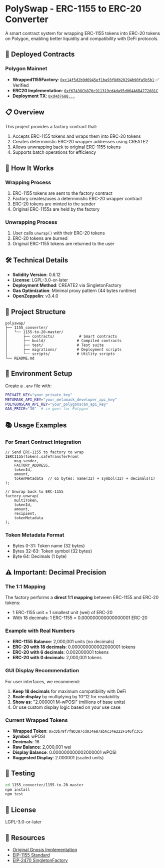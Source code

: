 # PolySwap - ERC-1155 to ERC-20 Converter

A smart contract system for wrapping ERC-1155 tokens into ERC-20 tokens on Polygon, enabling better liquidity and compatibility with DeFi protocols.

## 🚀 Deployed Contracts

### Polygon Mainnet
- **Wrapped1155Factory**: [`0xc14f5d2b9d6945ef1ba93f8db20294b90fa5b5b1`](https://polygonscan.com/address/0xc14f5d2b9d6945ef1ba93f8db20294b90fa5b5b1#code) ✅ Verified
- **ERC20 Implementation**: [`0xf67438Cb870c911319cd4da95d064A6B4772081C`](https://polygonscan.com/address/0xf67438Cb870c911319cd4da95d064A6B4772081C)
- **Deployment TX**: [`0xd4d7688...`](https://polygonscan.com/tx/0xd4d7688960b047fa215414412f50eddff708ca3a55071ffb958c1d6ef93c8123)

## 📋 Overview

This project provides a factory contract that:
1. Accepts ERC-1155 tokens and wraps them into ERC-20 tokens
2. Creates deterministic ERC-20 wrapper addresses using CREATE2
3. Allows unwrapping back to original ERC-1155 tokens
4. Supports batch operations for efficiency

## 🔧 How It Works

### Wrapping Process
1. ERC-1155 tokens are sent to the factory contract
2. Factory creates/uses a deterministic ERC-20 wrapper contract
3. ERC-20 tokens are minted to the sender
4. Original ERC-1155s are held by the factory

### Unwrapping Process
1. User calls `unwrap()` with their ERC-20 tokens
2. ERC-20 tokens are burned
3. Original ERC-1155 tokens are returned to the user

## 🛠 Technical Details

- **Solidity Version**: 0.6.12
- **License**: LGPL-3.0-or-later
- **Deployment Method**: CREATE2 via SingletonFactory
- **Gas Optimization**: Minimal proxy pattern (44 bytes runtime)
- **OpenZeppelin**: v3.4.0

## 📁 Project Structure

```
polyswap/
├── 1155_converter/
│   └── 1155-to-20-master/
│       ├── contracts/           # Smart contracts
│       ├── build/              # Compiled contracts
│       ├── test/               # Test suite
│       ├── migrations/         # Deployment scripts
│       └── scripts/            # Utility scripts
└── README.md
```

## 🔑 Environment Setup

Create a `.env` file with:
```bash
PRIVATE_KEY="your_private_key"
METAMASK_API_KEY="your_metamask_developer_api_key"
POLYGONSCAN_API_KEY="your_polygonscan_api_key"
GAS_PRICE="30"  # in gwei for Polygon
```

## 📚 Usage Examples

### For Smart Contract Integration
```solidity
// Send ERC-1155 to factory to wrap
IERC1155(token).safeTransferFrom(
    msg.sender,
    FACTORY_ADDRESS,
    tokenId,
    amount,
    tokenMetadata  // 65 bytes: name(32) + symbol(32) + decimals(1)
);

// Unwrap back to ERC-1155
factory.unwrap(
    multiToken,
    tokenId,
    amount,
    recipient,
    tokenMetadata
);
```

### Token Metadata Format
- Bytes 0-31: Token name (32 bytes)
- Bytes 32-63: Token symbol (32 bytes)  
- Byte 64: Decimals (1 byte)

## ⚠️ Important: Decimal Precision

### The 1:1 Mapping
The factory performs a **direct 1:1 mapping** between ERC-1155 and ERC-20 tokens:
- 1 ERC-1155 unit = 1 smallest unit (wei) of ERC-20
- With 18 decimals: 1 ERC-1155 = 0.000000000000000001 ERC-20

### Example with Real Numbers
- **ERC-1155 Balance**: 2,000,001 units (no decimals)
- **ERC-20 with 18 decimals**: 0.000000000002000001 tokens
- **ERC-20 with 6 decimals**: 0.002000001 tokens  
- **ERC-20 with 0 decimals**: 2,000,001 tokens

### GUI Display Recommendation
For user interfaces, we recommend:
1. **Keep 18 decimals** for maximum compatibility with DeFi
2. **Scale display** by multiplying by 10^12 for readability
3. **Show as**: "2.000001 M-wPOSI" (millions of base units)
4. Or use custom display logic based on your use case

### Current Wrapped Tokens
- **Wrapped Token**: `0xcDb79f7f9D387cd034e87abAc34e222F146fc3C5`
- **Symbol**: wPOSI
- **Decimals**: 18
- **Raw Balance**: 2,000,001 wei
- **Display Balance**: 0.000000000002000001 wPOSI
- **Suggested Display**: 2.000001 (scaled units)

## 🧪 Testing

```bash
cd 1155_converter/1155-to-20-master
npm install
npm test
```

## 📄 License

LGPL-3.0-or-later

## 🔗 Resources

- [Original Gnosis Implementation](https://github.com/gnosis/1155-to-20)
- [EIP-1155 Standard](https://eips.ethereum.org/EIPS/eip-1155)
- [EIP-2470 SingletonFactory](https://eips.ethereum.org/EIPS/eip-2470)
